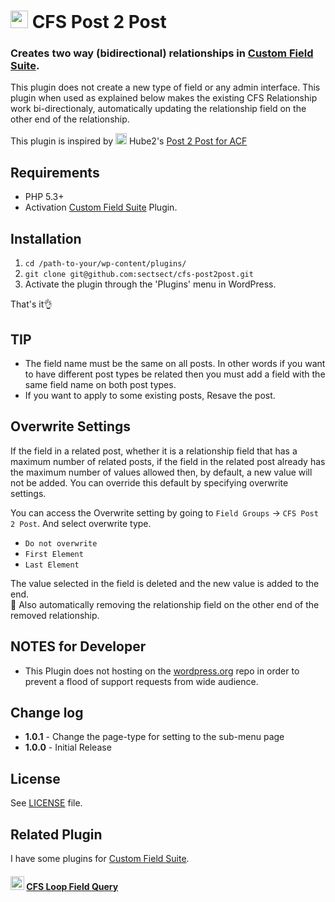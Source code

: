 # <img src="https://github-sect.s3-ap-northeast-1.amazonaws.com/logo.svg" width="28" height="auto"> CFS Post 2 Post

### Creates two way (bidirectional) relationships in [Custom Field Suite](https://wordpress.org/plugins/custom-field-suite/).  

This plugin does not create a new type of field or any admin interface. This plugin when used as explained below makes the existing CFS Relationship work bi-directionaly, automatically updating the relationship field on the other end of the relationship.  

This plugin is inspired by <img src="https://github-sect.s3-ap-northeast-1.amazonaws.com/github.svg" width="18" height="auto"> Hube2's [Post 2 Post for ACF](https://github.com/Hube2/acf-post2post)

## Requirements

* PHP 5.3+
* Activation [Custom Field Suite](https://wordpress.org/plugins/custom-field-suite/) Plugin.

## Installation

 1. `cd /path-to-your/wp-content/plugins/`
 2. `git clone git@github.com:sectsect/cfs-post2post.git`
 3. Activate the plugin through the 'Plugins' menu in WordPress.  

 That's it:ok_hand:

## TIP

* The field name must be the same on all posts. In other words if you want to have different post types be related then you must add a field with the same field name on both post types.
* If you want to apply to some existing posts, Resave the post.

## Overwrite Settings

If the field in a related post, whether it is a relationship field that has a maximum number of related posts, if the field in the related post already has the maximum number of values allowed then, by default, a new value will not be added. You can override this default by specifying overwrite settings.  

You can access the Overwrite setting by going to `Field Groups` -> `CFS Post 2 Post`.
And select overwrite type.

- `Do not overwrite`
- `First Element`
- `Last Element`

The value selected in the field is deleted and the new value is added to the end.  
:memo: Also automatically removing the relationship field on the other end of the removed relationship.

## NOTES for Developer

* This Plugin does not hosting on the [wordpress.org](https://wordpress.org/) repo in order to prevent a flood of support requests from wide audience.

## Change log  

 * **1.0.1** - Change the page-type for setting to the sub-menu page
 * **1.0.0** - Initial Release

## License
See [LICENSE](https://github.com/sectsect/cfs-post2post/blob/master/LICENSE) file.

## Related Plugin
I have some plugins for [Custom Field Suite](https://wordpress.org/plugins/custom-field-suite/).  
#### <img src="https://github-sect.s3-ap-northeast-1.amazonaws.com/github.svg" width="22" height="auto"> [CFS Loop Field Query](https://github.com/sectsect/cfs-loop-field-query)
